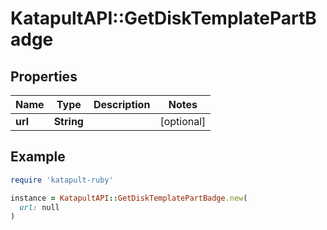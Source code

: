 # KatapultAPI::GetDiskTemplatePartBadge

## Properties

| Name | Type | Description | Notes |
| ---- | ---- | ----------- | ----- |
| **url** | **String** |  | [optional] |

## Example

```ruby
require 'katapult-ruby'

instance = KatapultAPI::GetDiskTemplatePartBadge.new(
  url: null
)
```

